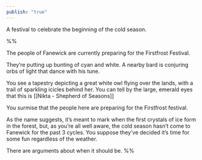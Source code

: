 ```yaml
---
publish: "true"
---
```

A festival to celebrate the beginning of the cold season.

%%

The people of Fanewick are currently preparing for the Firstfrost Festival.

They’re putting up bunting of cyan and white.
A nearby bard is conjuring orbs of light that dance with his tune.

You see a tapestry depicting a great white owl flying over the lands, with a trail of sparkling icicles behind her. You can tell by the large, emerald eyes that this is [[Nikta - Shepherd of Seasons]] 

You  surmise that the people here are preparing for the Firstfrost festival. 

As the name suggests, it’s meant to mark when the first crystals of ice form in the forest, but, as you’re all well aware, the cold season hasn’t come to Fanewick for the past 3 cycles. You suppose they’ve decided it’s time for some fun regardless of the weather. 

There are arguments about when it should be.
%%